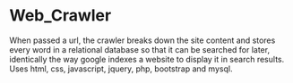 # Web_Crawler
When passed a url, the crawler breaks down the site content and stores every word in a relational database so that it can be searched for later, identically 
the way google indexes a website to display it in search results. Uses html, css, javascript, jquery, php, bootstrap and mysql.
